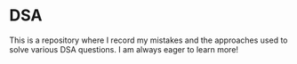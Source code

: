 # DSA
This is a repository where I record my mistakes and the approaches used to solve various DSA questions. I am always eager to learn more!
